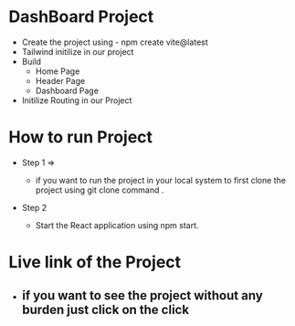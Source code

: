 # DashBoard Project

- Create the project using - npm create vite@latest
- Tailwind initilize in our project
- Build 
  - Home Page
  - Header Page
  - Dashboard Page
- Initilize Routing in our Project

# How to run Project

- Step 1 =>
  - if you want to run the project in your local system to first clone the project using git clone command .

- Step 2
  - Start the React application using npm start.

# Live link of the Project

- if you want to see the project without any burden just click on the click
  - 
